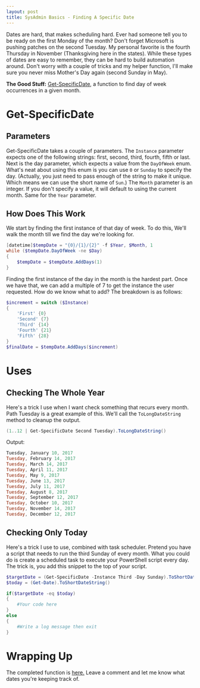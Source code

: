 ```yaml
---
layout: post
title: SysAdmin Basics - Finding A Specific Date
---
```


Dates are hard, that makes scheduling hard.
Ever had someone tell you to be ready on the first Monday of the month?
Don't forget Microsoft is pushing patches on the second Tuesday.
My personal favorite is the fourth Thursday in November (Thanksgiving here in the states).
While these types of dates are easy to remember, they can be hard to build automation around.
Don't worry with a couple of tricks and my helper function, I'll make sure you never miss Mother's Day again (second Sunday in May).

 **The Good Stuff:**
[Get-SpecificDate](https://github.com/dchristian3188/Main/blob/master/Functions/Get-SpecificDate.ps1), a function to find day of week occurrences in a given month.

<!-- more -->

# Get-SpecificDate

## Parameters

Get-SpecificDate takes a couple of parameters.
The ```Instance``` parameter expects one of the following strings: first, second, third, fourth, fifth or last.
Next is the day parameter, which expects a value from the ```DayOfWeek``` enum.
What's neat about using this enum is you can use ```0``` or ```Sunday``` to specify the day.
(Actually, you just need to pass enough of the string to make it unique.
Which means we can use the short name of ```Sun```.)
The ```Month``` parameter is an integer.
If you don't specify a value, it will default to using the current month.
Same for the ```Year``` parameter.

## How Does This Work

We start by finding the first instance of that day of week.
To do this, We'll walk the month till we find the day we're looking for.

```powershell
[datetime]$tempDate = "{0}/{1}/{2}" -f $Year, $Month, 1
while ($tempDate.DayOfWeek -ne $Day)
{
    $tempDate = $tempDate.AddDays(1)
}
```

Finding the first instance of the day in the month is the hardest part.
Once we have that, we can add a multiple of 7 to get the instance the user requested.
How do we know what to add?
The breakdown is as follows:

```powershell
$increment = switch ($Instance)
{
    'First' {0}
    'Second' {7}
    'Third' {14}
    'Fourth' {21}
    'Fifth' {28}
}
$finalDate = $tempDate.AddDays($increment)
```

# Uses

## Checking The Whole Year

Here's a trick I use when I want check something that recurs every month.
Path Tuesday is a great example of this.
We'll call the ```ToLongDateString``` method to cleanup the output.

```powershell
(1..12 | Get-SpecificDate Second Tuesday).ToLongDateString()
```

Output:

```powershell
Tuesday, January 10, 2017
Tuesday, February 14, 2017
Tuesday, March 14, 2017
Tuesday, April 11, 2017
Tuesday, May 9, 2017
Tuesday, June 13, 2017
Tuesday, July 11, 2017
Tuesday, August 8, 2017
Tuesday, September 12, 2017
Tuesday, October 10, 2017
Tuesday, November 14, 2017
Tuesday, December 12, 2017
```

## Checking Only Today

Here's a trick I use to use, combined with task scheduler.
Pretend you have a script that needs to run the third Sunday of every month.
What you could do is create a scheduled task to execute your PowerShell script every day.
The trick is, you add this snippet to the top of your script.

```powershell
$targetDate = (Get-SpecificDate -Instance Third -Day Sunday).ToShortDateString()
$today = (Get-Date).ToShortDateString()

if($targetDate -eq $today)
{
    #Your code here
}
else
{
    #Write a log message then exit
}
```

# Wrapping Up

The completed function is [here.](https://github.com/dchristian3188/Main/blob/master/Functions/Get-SpecificDate.ps1)
Leave a comment and let me know what dates you're keeping track of.
